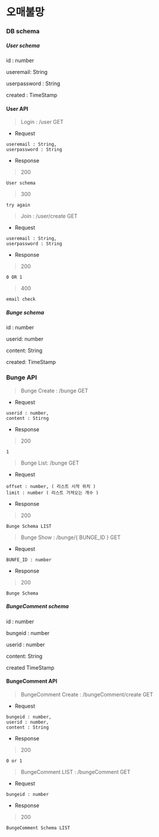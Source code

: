 # 오매불망

### DB schema





##### User schema

id : number

useremail: String

userpassword : String

created : TimeStamp



#### User API

> Login : /user		GET

* Request

```
useremail : String,
userpassword : String
```

* Response

> 200

```
User schema
```

> 300

```
try again
```



> Join : /user/create		GET

- Request

```
useremail : String,
userpassword : String
```

- Response

> 200

```
0 OR 1
```

> 400

```
email check
```



##### Bunge schema

id : number

userid: number

content: String

created: TimeStamp



### Bunge API

> Bunge Create : /bunge	GET

* Request

```
userid : number,
content : Stirng
```

* Response

> 200

```
1
```



> Bunge List: 	/bunge	GET

* Request

```
offset : number, ( 리스트 시작 위치 )
limit : number ( 리스트 가져오는 개수 ) 
```

* Response

> 200

```
Bunge Schema LIST
```



> Bunge Show :	/bunge/{ BUNGE_ID }	GET

* Request

```
BUNFE_ID : number
```

* Response

> 200

```
Bunge Schema
```





##### BungeComment schema

id : number

bungeid : number

userid : number

content: String

created TimeStamp





#### BungeComment API



> BungeComment Create : /bungeComment/create	GET

- Request

```
bungeid : number,
userid : number,
content : String
```

- Response

> 200

```
0 or 1
```





> BungeComment LIST : /bungeComment		GET

- Request

```
bungeid : number
```

- Response

> 200

```
BungeComment Schema LIST
```





